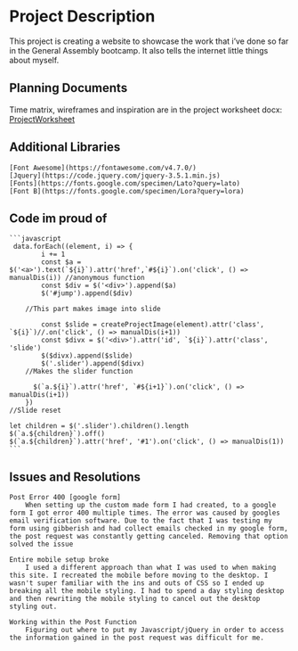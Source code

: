 
# Project Description 

This project is creating a website to showcase the work that i’ve done so far in the General Assembly bootcamp. It also tells the internet little things about myself.

## Planning Documents

Time matrix, wireframes and inspiration are in the project worksheet docx:
[ProjectWorksheet](Project%20Worksheet.docx)

## Additional Libraries
    [Font Awesome](https://fontawesome.com/v4.7.0/)
    [Jquery](https://code.jquery.com/jquery-3.5.1.min.js)
    [Fonts](https://fonts.google.com/specimen/Lato?query=lato)
    [Font B](https://fonts.google.com/specimen/Lora?query=lora)

## Code im proud of
    ```javascript
     data.forEach((element, i) => {
            i += 1
            const $a = $('<a>').text(`${i}`).attr('href',`#${i}`).on('click', () => manualDis(i)) //anonymous function
            const $div = $('<div>').append($a)
            $('#jump').append($div)

        //This part makes image into slide
           
            const $slide = createProjectImage(element).attr('class', `${i}`)//.on('click', () => manualDis(i+1))
            const $divx = $('<div>').attr('id', `${i}`).attr('class', 'slide')
            $($divx).append($slide)
            $('.slider').append($divx)
        //Makes the slider function
    
          $(`a.${i}`).attr('href', `#${i+1}`).on('click', () => manualDis(i+1))
        })
    //Slide reset
    
    let children = $('.slider').children().length
    $(`a.${children}`).off()
    $(`a.${children}`).attr('href', '#1').on('click', () => manualDis(1))
    ```
## Issues and Resolutions
    Post Error 400 [google form]
        When setting up the custom made form I had created, to a google form I got error 400 multiple times. The error was caused by googles email verification software. Due to the fact that I was testing my form using gibberish and had collect emails checked in my google form, the post request was constantly getting canceled. Removing that option solved the issue

    Entire mobile setup broke
        I used a different approach than what I was used to when making this site. I recreated the mobile before moving to the desktop. I wasn't super familiar with the ins and outs of CSS so I ended up breaking all the mobile styling. I had to spend a day styling desktop and then rewriting the mobile styling to cancel out the desktop styling out.

    Working within the Post Function
        Figuring out where to put my Javascript/jQuery in order to access the information gained in the post request was difficult for me.